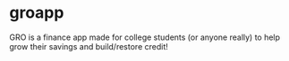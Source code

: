 # groapp
GRO is a finance app made for college students (or anyone really) to help grow their savings and build/restore credit!
